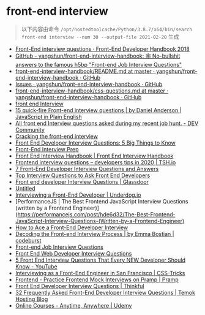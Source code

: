 
front-end interview
===================


> 以下内容由命令 `/opt/hostedtoolcache/Python/3.8.7/x64/bin/search front-end interview --num 30 --output-file 2021-02-20` 生成

- [Front-End interview questions · Front-End Developer Handbook 2018](https://frontendmasters.com/books/front-end-handbook/2018/practice/interview-q.html)
- [GitHub - yangshun/front-end-interview-handbook: 🕸  No-bullshit answers to the famous h5bp "Front-end Job Interview Questions"](https://github.com/yangshun/front-end-interview-handbook)
- [front-end-interview-handbook/README.md at master · yangshun/front-end-interview-handbook · GitHub](https://github.com/yangshun/front-end-interview-handbook/blob/master/contents/en/README.md)
- [Issues · yangshun/front-end-interview-handbook · GitHub](https://github.com/yangshun/front-end-interview-handbook/issues)
- [front-end-interview-handbook/css-questions.md at master · yangshun/front-end-interview-handbook · GitHub](https://github.com/yangshun/front-end-interview-handbook/blob/master/contents/en/css-questions.md)
- [front end Interview](https://www.thatjsdude.com/interview/)
- [15 quick-fire Front-end interview questions | by Daniel Anderson | JavaScript in Plain English](https://medium.com/javascript-in-plain-english/15-quick-fire-front-end-interview-questions-bb4d83d0817c)
- [All front end Interview questions asked during my recent job hunt. - DEV Community](https://dev.to/devabhijeet/all-front-end-interview-questions-asked-during-my-recent-job-hunt-1kge)
- [Cracking the front-end interview](https://www.freecodecamp.org/news/cracking-the-front-end-interview-9a34cd46237/)
- [Front End Developer Interview Questions: 5 Big Things to Know](https://insights.dice.com/2020/04/03/front-end-developer-interview-questions-5-big-things-know/)
- [Front-End Interview Prep](https://www.udacity.com/course/front-end-interview-prep--ud250)
- [Front End Interview Handbook | Front End Interview Handbook](https://yangshun.github.io/front-end-interview-handbook/)
- [Frontend interview questions – developers tips in 2020 | TSH.io](https://tsh.io/blog/frontend-interview-questions/)
- [7 Front-End Developer Interview Questions and Answers](https://www.indeed.com/hire/interview-questions/front-end-developer)
- [Top Interview Questions to Ask Front End Developers](https://business.linkedin.com/talent-solutions/resources/interviewing-talent/front-end-developer)
- [Front end developer Interview Questions | Glassdoor](https://www.glassdoor.com/Interview/front-end-developer-interview-questions-SRCH_KO0,19.htm)
- [Untitled](https://www.educative.io/track/ace-the-front-end-interview)
- [Interviewing a Front-End Developer | Underdog.io](https://underdog.io/blog/interviewing-a-front-end-developer)
- [PerformanceJS | The Best Frontend JavaScript Interview Questions (written by a Frontend Engineer)](https://performancejs.com/post/hde6d32/The-Best-Frontend-JavaScript-Interview-Questions-(Written-by-a-Frontend-Engineer)
- [How to Ace a Front-End Developer Interview](https://html.com/resources/front-end-dev-interview/)
- [Decoding the Front-end Interview Process | by Emma Bostian | codeburst](https://codeburst.io/de-coding-the-front-end-development-interview-process-9601bc4c71e5)
- [Front-end Job Interview Questions](https://h5bp.org/Front-end-Developer-Interview-Questions/)
- [Front End Web Developer Interview Questions](https://resources.workable.com/front-end-web-developer-interview-questions)
- [5 Front End Interview Questions That Every NEW Developer Should Know - YouTube](https://www.youtube.com/watch?v=z6cvj6cMIr0)
- [
    Interviewing as a Front-End Engineer in San Francisco | CSS-Tricks  ](https://css-tricks.com/interviewing-front-end-engineer-san-francisco/)
- [Frontend - Practice Frontend Mock Interviews on Pramp | Pramp](https://www.pramp.com/dev/uc-frontend)
- [Front End Developer Interview Questions | Thinkful](https://www.thinkful.com/blog/front-end-developer-interview-questions/)
- [32 Frequently Asked Front-End Developer Interview Questions | Temok Hosting Blog](https://www.temok.com/blog/front-end-developer-interview-questions/)
- [Online Courses - Anytime, Anywhere | Udemy](https://www.udemy.com/course/100-front-end-interview-questions-challenge/)
